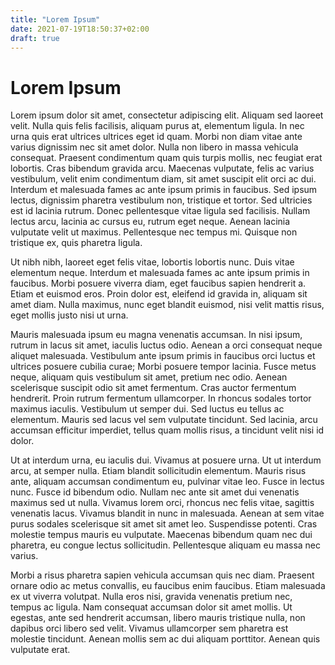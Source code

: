 ```yaml
---
title: "Lorem Ipsum"
date: 2021-07-19T18:50:37+02:00
draft: true
---
```


# Lorem Ipsum

Lorem ipsum dolor sit amet, consectetur adipiscing elit. Aliquam sed laoreet velit. Nulla quis felis facilisis, aliquam purus at, elementum ligula. In nec urna quis erat ultrices ultrices eget id quam. Morbi non diam vitae ante varius dignissim nec sit amet dolor. Nulla non libero in massa vehicula consequat. Praesent condimentum quam quis turpis mollis, nec feugiat erat lobortis. Cras bibendum gravida arcu. Maecenas vulputate, felis ac varius vestibulum, velit enim condimentum diam, sit amet suscipit elit orci ac dui. Interdum et malesuada fames ac ante ipsum primis in faucibus. Sed ipsum lectus, dignissim pharetra vestibulum non, tristique et tortor. Sed ultricies est id lacinia rutrum. Donec pellentesque vitae ligula sed facilisis. Nullam lectus arcu, lacinia ac cursus eu, rutrum eget neque. Aenean lacinia vulputate velit ut maximus. Pellentesque nec tempus mi. Quisque non tristique ex, quis pharetra ligula.

Ut nibh nibh, laoreet eget felis vitae, lobortis lobortis nunc. Duis vitae elementum neque. Interdum et malesuada fames ac ante ipsum primis in faucibus. Morbi posuere viverra diam, eget faucibus sapien hendrerit a. Etiam et euismod eros. Proin dolor est, eleifend id gravida in, aliquam sit amet diam. Nulla maximus, nunc eget blandit euismod, nisi velit mattis risus, eget mollis justo nisi ut urna.

Mauris malesuada ipsum eu magna venenatis accumsan. In nisi ipsum, rutrum in lacus sit amet, iaculis luctus odio. Aenean a orci consequat neque aliquet malesuada. Vestibulum ante ipsum primis in faucibus orci luctus et ultrices posuere cubilia curae; Morbi posuere tempor lacinia. Fusce metus neque, aliquam quis vestibulum sit amet, pretium nec odio. Aenean scelerisque suscipit odio sit amet fermentum. Cras auctor fermentum hendrerit. Proin rutrum fermentum ullamcorper. In rhoncus sodales tortor maximus iaculis. Vestibulum ut semper dui. Sed luctus eu tellus ac elementum. Mauris sed lacus vel sem vulputate tincidunt. Sed lacinia, arcu accumsan efficitur imperdiet, tellus quam mollis risus, a tincidunt velit nisi id dolor.

Ut at interdum urna, eu iaculis dui. Vivamus at posuere urna. Ut ut interdum arcu, at semper nulla. Etiam blandit sollicitudin elementum. Mauris risus ante, aliquam accumsan condimentum eu, pulvinar vitae leo. Fusce in lectus nunc. Fusce id bibendum odio. Nullam nec ante sit amet dui venenatis maximus sed ut nulla. Vivamus lorem orci, rhoncus nec felis vitae, sagittis venenatis lacus. Vivamus blandit in nunc in malesuada. Aenean at sem vitae purus sodales scelerisque sit amet sit amet leo. Suspendisse potenti. Cras molestie tempus mauris eu vulputate. Maecenas bibendum quam nec dui pharetra, eu congue lectus sollicitudin. Pellentesque aliquam eu massa nec varius.

Morbi a risus pharetra sapien vehicula accumsan quis nec diam. Praesent ornare odio ac metus convallis, eu faucibus enim faucibus. Etiam malesuada ex ut viverra volutpat. Nulla eros nisi, gravida venenatis pretium nec, tempus ac ligula. Nam consequat accumsan dolor sit amet mollis. Ut egestas, ante sed hendrerit accumsan, libero mauris tristique nulla, non dapibus orci libero sed velit. Vivamus ullamcorper sem pharetra est molestie tincidunt. Aenean mollis sem ac dui aliquam porttitor. Aenean quis vulputate erat.